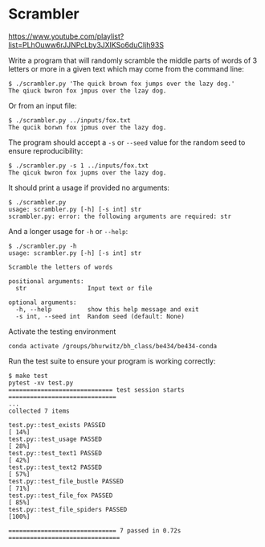# Scrambler

https://www.youtube.com/playlist?list=PLhOuww6rJJNPcLby3JXlKSo6duCIjh93S

Write a program that will randomly scramble the middle parts of words of 3 letters or more in a given text which may come from the command line:

```
$ ./scrambler.py 'The quick brown fox jumps over the lazy dog.'
The qiuck bwron fox jmpus over the lzay dog.
```

Or from an input file:

```
$ ./scrambler.py ../inputs/fox.txt
The qucik borwn fox jpmus over the lazy dog.
```

The program should accept a `-s` or `--seed` value for the random seed to ensure reproducibility:

```
$ ./scrambler.py -s 1 ../inputs/fox.txt
The qicuk bwron fox jupms over the lazy dog.
```

It should print a usage if provided no arguments:

```
$ ./scrambler.py
usage: scrambler.py [-h] [-s int] str
scrambler.py: error: the following arguments are required: str
```

And a longer usage for `-h` or `--help`:

```
$ ./scrambler.py -h
usage: scrambler.py [-h] [-s int] str

Scramble the letters of words

positional arguments:
  str                 Input text or file

optional arguments:
  -h, --help          show this help message and exit
  -s int, --seed int  Random seed (default: None)
```

Activate the testing environment

```
conda activate /groups/bhurwitz/bh_class/be434/be434-conda
```

Run the test suite to ensure your program is working correctly:

```
$ make test
pytest -xv test.py
============================= test session starts ==============================
...
collected 7 items

test.py::test_exists PASSED                                              [ 14%]
test.py::test_usage PASSED                                               [ 28%]
test.py::test_text1 PASSED                                               [ 42%]
test.py::test_text2 PASSED                                               [ 57%]
test.py::test_file_bustle PASSED                                         [ 71%]
test.py::test_file_fox PASSED                                            [ 85%]
test.py::test_file_spiders PASSED                                        [100%]

============================== 7 passed in 0.72s ===============================
```
